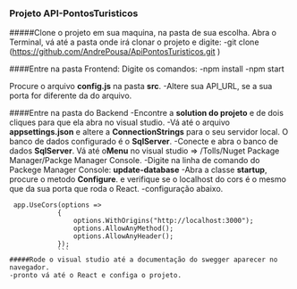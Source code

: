 ### Projeto API-PontosTuristicos

#####Clone o projeto em sua maquina, na pasta de sua escolha.
Abra o Terminal, vá até a pasta onde irá clonar o projeto e digite:
-git clone (https://github.com/AndrePousa/ApiPontosTuristicos.git )

####Entre na pasta Frontend:
Digite os comandos:
-npm install 
-npm start 

Procure o arquivo **config.js** na pasta **src**.
-Altere sua API_URL, se a sua porta for diferente da do arquivo. 

####Entre na pasta do Backend
-Encontre a **solution do projeto** e de dois cliques para que ela abra no visual studio.
-Vá até o arquivo **appsettings.json** e altere a **ConnectionStrings** para o seu servidor local. O banco de dados configurado é o **SqlServer**.
-Conecte e abra o banco de dados **SqlServer**. 
Vá até o**Menu** no visual studio => /Tolls/Nuget Package Manager/Packge Manager Console. 
-Digite na linha de comando do Packege Manager Console:  **update-database**
-Abra a classe **startup**, procure o metodo **Configure**. e verifique se o localhost do cors é o mesmo que da sua porta que roda o React. 
-configuração abaixo.
```
 app.UseCors(options =>
            {
                options.WithOrigins("http://localhost:3000");
                options.AllowAnyMethod();
                options.AllowAnyHeader();
            });
			```
#####Rode o visual studio até a documentação do swegger aparecer no navegador. 
-pronto vá até o React e configa o projeto.
